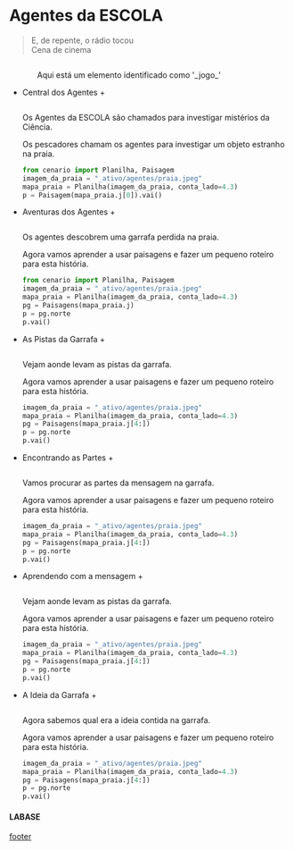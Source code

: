 <!---
Open Source program Pynoplia - Copyright © 2024  Carlo Oliveira** <carlo@nce.ufrj.br>,
PDX-License-Identifier:** `GNU General Public License v3.0 or later <http://is.gd/3Udt>`_.
-->
# Agentes da ESCOLA
> E, de repente, o rádio tocou</br>
> Cena de cinema </br>

<img src onerror="__did_got__('../../_prog/agente.py')"></img>
<div id="_jogo_" style="position:relative; left:50px">
Aqui está um elemento identificado como '_jogo_'
</div>

+ Central dos Agentes +
 
  <img id="agente_main" src onerror="__widget__(this.id)"/>
 
    Os Agentes da ESCOLA são chamados para investigar mistérios da Ciência.
  
    Os pescadores chamam os agentes para investigar um objeto estranho na praia.
    ```python
    from cenario import Planilha, Paisagem
    imagem_da_praia = "_ativo/agentes/praia.jpeg"
    mapa_praia = Planilha(imagem_da_praia, conta_lado=4.3)
    p = Paisagem(mapa_praia.j[0]).vai()
    ```

+ Aventuras dos Agentes +
  
  <img id="agente_aventura" src onerror="__widget__(this.id)"/>
 
    Os agentes descobrem uma garrafa perdida na praia.
  
    Agora vamos aprender a usar paisagens e fazer um pequeno roteiro para esta história.
    ```python
    from cenario import Planilha, Paisagem
    imagem_da_praia = "_ativo/agentes/praia.jpeg"
    mapa_praia = Planilha(imagem_da_praia, conta_lado=4.3)
    pg = Paisagens(mapa_praia.j)
    p = pg.norte
    p.vai()
    ```

+ As Pistas da Garrafa +
  
  <img id="agente_continua" src onerror="__widget__(this.id)"/>
 
    Vejam aonde levam as pistas da garrafa.
  
    Agora vamos aprender a usar paisagens e fazer um pequeno roteiro para esta história.
    ```python
    imagem_da_praia = "_ativo/agentes/praia.jpeg"
    mapa_praia = Planilha(imagem_da_praia, conta_lado=4.3)
    pg = Paisagens(mapa_praia.j[4:])
    p = pg.norte
    p.vai()
    ```

+ Encontrando as Partes +
  
  <img id="agente_partes" src onerror="__widget__(this.id)"/>
 
    Vamos procurar as partes da mensagem na garrafa.
  
    Agora vamos aprender a usar paisagens e fazer um pequeno roteiro para esta história.
    ```python
    imagem_da_praia = "_ativo/agentes/praia.jpeg"
    mapa_praia = Planilha(imagem_da_praia, conta_lado=4.3)
    pg = Paisagens(mapa_praia.j[4:])
    p = pg.norte
    p.vai()
    ```

+ Aprendendo com a mensagem +
  
  <img id="agente_aprende" src onerror="__widget__(this.id)"/>
 
    Vejam aonde levam as pistas da garrafa.
  
    Agora vamos aprender a usar paisagens e fazer um pequeno roteiro para esta história.
    ```python
    imagem_da_praia = "_ativo/agentes/praia.jpeg"
    mapa_praia = Planilha(imagem_da_praia, conta_lado=4.3)
    pg = Paisagens(mapa_praia.j[4:])
    p = pg.norte
    p.vai()
    ```

+ A Ideia da Garrafa +
  
  <img id="agente_termina" src onerror="__widget__(this.id)"/>
 
    Agora sabemos qual era a ideia contida na garrafa.
  
    Agora vamos aprender a usar paisagens e fazer um pequeno roteiro para esta história.
    ```python
    imagem_da_praia = "_ativo/agentes/praia.jpeg"
    mapa_praia = Planilha(imagem_da_praia, conta_lado=4.3)
    pg = Paisagens(mapa_praia.j[4:])
    p = pg.norte
    p.vai()
    ```

#### LABASE
[footer](footer.md ':include')